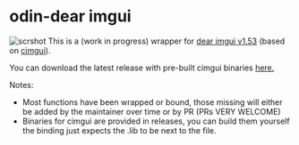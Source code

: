 # odin-dear imgui
![scrshot](https://i.imgur.com/nOA6iSl.png)
This is a (work in progress) wrapper for [dear imgui v1.53](https://github.com/ocornut/imgui) (based on [cimgui](https://github.com/Extrawurst/cimgui)).

You can download the latest release with pre-built cimgui binaries [here.](https://github.com/ThisDrunkDane/odin-dear_imgui/releases/latest)

Notes:
* Most functions have been wrapped or bound, those missing will either be added by the maintainer over time or by PR (PRs VERY WELCOME)
* Binaries for cimgui are provided in releases, you can build them yourself the binding just expects the .lib to be next to the file.
